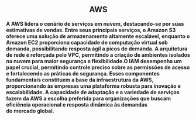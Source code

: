 <div align=center>

## AWS

</div>

**A AWS lidera o cenário de serviços em nuvem, destacando-se por suas estimativas de vendas. Entre seus principais serviços, o Amazon S3 oferece uma solução de armazenamento altamente escalável, enquanto o Amazon EC2 proporciona capacidade de computação virtual sob demanda, possibilitando resposta ágil a picos de demanda. A arquitetura de rede é reforçada pelo VPC, permitindo a criação de ambientes isolados na nuvem para maior segurança e flexibilidade.O IAM desempenha um papel crucial, permitindo controle preciso sobre as permissões de acesso e fortalecendo as práticas de segurança. Esses componentes fundamentais constituem a base da infraestrutura da AWS, proporcionando às empresas uma plataforma robusta para inovação e escalabilidade. A capacidade de adaptação e a variedade de serviços fazem da AWS a escolha preferida para organizações que buscam eficiência operacional e resposta dinâmica às demandas do mercado global.**